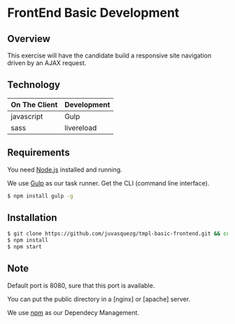 # FrontEnd Basic Development


## Overview

This exercise will have the candidate build a responsive site navigation driven by an AJAX request.

Technology
------------

 | On The Client  | Development |
 | -------------- | ----------- |
 | javascript     | Gulp        |
 | sass           | livereload  |


Requirements
------------

You need [Node.js](http://nodejs.org/download/) installed and running.

We use [Gulp](http://gulpjs.com/) as our task runner. Get the CLI (command line interface).

```bash
$ npm install gulp -g
```

Installation
------------

```bash
$ git clone https://github.com/juvasquezg/tmpl-basic-frontend.git && cd ./tmpl-basic-frontend
$ npm install
$ npm start
```


Note
------
Default port is 8080, sure that this port is available.

You can put the public directory in a [nginx] or [apache] server.

We use  [npm](https://www.npmjs.org/) as our Dependecy Management.

